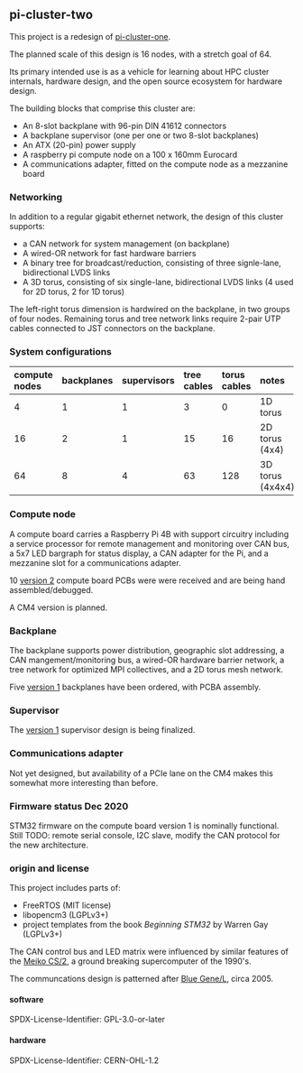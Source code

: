 ## pi-cluster-two

This project is a redesign of
[pi-cluster-one](https://github.com/garlick/pi-cluster-one).

The planned scale of this design is 16 nodes, with a stretch goal of 64.

Its primary intended use is as a vehicle for learning about HPC cluster
internals, hardware design, and the open source ecosystem for hardware design.

The building blocks that comprise this cluster are:
* An 8-slot backplane with 96-pin DIN 41612 connectors
* A backplane supervisor (one per one or two 8-slot backplanes)
* An ATX (20-pin) power supply
* A raspberry pi compute node on a 100 x 160mm Eurocard
* A communications adapter, fitted on the compute node as a mezzanine board

### Networking

In addition to a regular gigabit ethernet network, the design of this
cluster supports:
* a CAN network for system management (on backplane)
* A wired-OR network for fast hardware barriers
* A binary tree for broadcast/reduction, consisting of three signle-lane,
  bidirectional LVDS links
* A 3D torus, consisting of six single-lane, bidirectional LVDS links
  (4 used for 2D torus, 2 for 1D torus)

The left-right torus dimension is hardwired on the backplane, in two
groups of four nodes.  Remaining torus and tree network links require
2-pair UTP cables connected to JST connectors on the backplane.

### System configurations

**compute nodes** | **backplanes** | **supervisors** | **tree cables** | **torus cables** | **notes**
:-- | :-- | :-- | :-- | :-- | :--
4   | 1   | 1   | 3   | 0   | 1D torus
16  | 2   | 1   | 15  | 16  | 2D torus (4x4)
64  | 8   | 4   | 63  | 128 | 3D torus (4x4x4)

### Compute node

A compute board carries a Raspberry Pi 4B with support circuitry including
a service processor for remote management and monitoring over CAN bus,
a 5x7 LED bargraph for status display, a CAN adapter for the Pi, and a
mezzanine slot for a communications adapter.

10 [version 2](hardware/pi-carrier/README.md) compute board PCBs were
were received and are being hand assembled/debugged.

A CM4 version is planned.

### Backplane

The backplane supports power distribution, geographic slot addressing,
a CAN mangement/monitoring bus, a wired-OR hardware barrier network,
a tree network for optimized MPI collectives, and a 2D torus mesh network.

Five [version 1](hardware/bus-8/README.md) backplanes have been ordered,
with PCBA assembly.

### Supervisor

The [version 1](hardware/supervisor/README.md) supervisor design is being
finalized.

### Communications adapter

Not yet designed, but availability of a PCIe lane on the CM4 makes this
somewhat more interesting than before.

### Firmware status Dec 2020

STM32 firmware on the compute board version 1 is nominally functional.
Still TODO: remote serial console, I2C slave, modify the CAN protocol
for the new architecture.

### origin and license

This project includes parts of:
* FreeRTOS (MIT license)
* libopencm3 (LGPLv3+)
* project templates from the book _Beginning STM32_ by Warren Gay (LGPLv3+)

The CAN control bus and LED matrix were influenced by similar features
of the [Meiko CS/2](https://github.com/garlick/meiko-cs2), a ground breaking
supercomputer of the 1990's.

The communcations design is patterned after
[Blue Gene/L](https://en.wikipedia.org/wiki/IBM_Blue_Gene), circa 2005.

#### software

SPDX-License-Identifier: GPL-3.0-or-later

#### hardware

SPDX-License-Identifier: CERN-OHL-1.2

